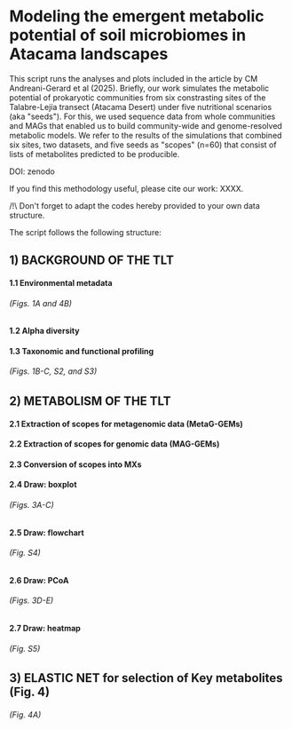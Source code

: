 # Modeling the emergent metabolic potential of soil microbiomes in Atacama landscapes

This script runs the analyses and plots included in the article by CM Andreani-Gerard et al (2025).
Briefly, our work simulates the metabolic potential of prokaryotic communities from six constrasting sites of the Talabre-Lejía transect (Atacama Desert) under five nutritional scenarios (aka "seeds").
For this, we used sequence data from whole communities and MAGs that enabled us to build community-wide and genome-resolved metabolic models.
We refer to the results of the simulations that combined six sites, two datasets, and five seeds as "scopes" (n=60) that consist of lists of metabolites predicted to be producible.

DOI: zenodo

If you find this methodology useful, please cite our work: XXXX.

/!\ Don't forget to adapt the codes hereby provided to your own data structure. 

The script follows the following structure:

## 1) BACKGROUND OF THE TLT
####    1.1 Environmental metadata
###### (Figs. 1A and 4B)
####    1.2 Alpha diversity
####    1.3 Taxonomic and functional profiling
###### (Figs. 1B-C, S2, and S3)
## 2) METABOLISM OF THE TLT
####    2.1 Extraction of scopes for metagenomic data (MetaG-GEMs)
####    2.2 Extraction of scopes for genomic data (MAG-GEMs)
####    2.3 Conversion of scopes into MXs
####    2.4 Draw: boxplot
###### (Figs. 3A-C)
####    2.5 Draw: flowchart
###### (Fig. S4)
####    2.6 Draw: PCoA
###### (Figs. 3D-E)
####    2.7 Draw: heatmap
###### (Fig. S5)
## 3) ELASTIC NET for selection of Key metabolites (Fig. 4)
###### (Fig. 4A)
